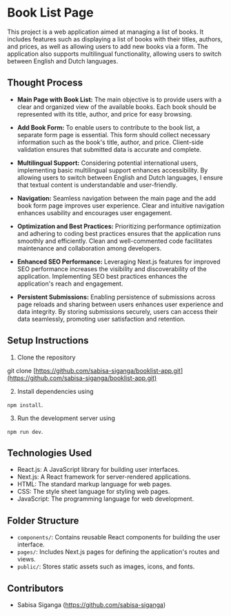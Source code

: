# Book List Page

This project is a web application aimed at managing a list of books. It includes features such as displaying a list of books with their titles, authors, and prices, as well as allowing users to add new books via a form. The application also supports multilingual functionality, allowing users to switch between English and Dutch languages.

## Thought Process

- **Main Page with Book List:** The main objective is to provide users with a clear and organized view of the available books. Each book should be represented with its title, author, and price for easy browsing.

- **Add Book Form:** To enable users to contribute to the book list, a separate form page is essential. This form should collect necessary information such as the book's title, author, and price. Client-side validation ensures that submitted data is accurate and complete.

- **Multilingual Support:** Considering potential international users, implementing basic multilingual support enhances accessibility. By allowing users to switch between English and Dutch languages, I ensure that textual content is understandable and user-friendly.

- **Navigation:** Seamless navigation between the main page and the add book form page improves user experience. Clear and intuitive navigation enhances usability and encourages user engagement.

- **Optimization and Best Practices:** Prioritizing performance optimization and adhering to coding best practices ensures that the application runs smoothly and efficiently. Clean and well-commented code facilitates maintenance and collaboration among developers.

- **Enhanced SEO Performance:** Leveraging Next.js features for improved SEO performance increases the visibility and discoverability of the application. Implementing SEO best practices enhances the application's reach and engagement.

- **Persistent Submissions:** Enabling persistence of submissions across page reloads and sharing between users enhances user experience and data integrity. By storing submissions securely, users can access their data seamlessly, promoting user satisfaction and retention.

## Setup Instructions

1. Clone the repository

git clone [https://github.com/sabisa-siganga/booklist-app.git](https://github.com/sabisa-siganga/booklist-app.git)

2. Install dependencies using

`npm install`.

3. Run the development server using

`npm run dev`.

## Technologies Used

- React.js: A JavaScript library for building user interfaces.
- Next.js: A React framework for server-rendered applications.
- HTML: The standard markup language for web pages.
- CSS: The style sheet language for styling web pages.
- JavaScript: The programming language for web development.

## Folder Structure

- `components/`: Contains reusable React components for building the user interface.
- `pages/`: Includes Next.js pages for defining the application's routes and views.
- `public/`: Stores static assets such as images, icons, and fonts.

## Contributors

- Sabisa Siganga (https://github.com/sabisa-siganga)
